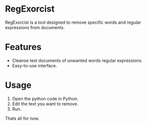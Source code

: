 # RegExorcist

RegExorcist is a tool designed to remove specific words and regular expressions from documents.

# Features

- Cleanse text documents of unwanted words regular expressions.
- Easy-to-use interface.

# Usage

1. Open the python code in Python.
2. Edit the text you want to remove.
3. Run.


Thats all for now.

